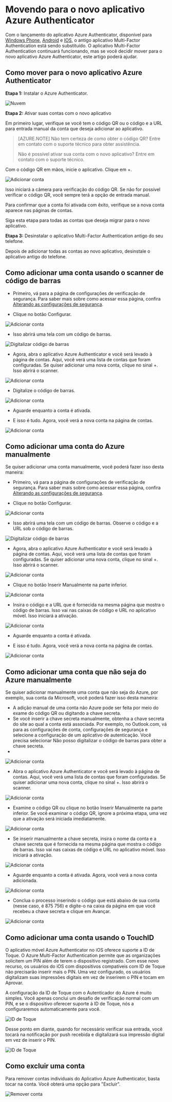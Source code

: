 <properties 
	pageTitle="Aplicativo Azure Authenticator para telefones celulares" 
	description="Saiba como atualizar para a versão mais recente do Azure Authenticator." 
	services="multi-factor-authentication" 
	documentationCenter="" 
	authors="billmath" 
	manager="stevenpo" 
	editor="curtland"/>

<tags 
	ms.service="multi-factor-authentication" 
	ms.workload="identity" 
	ms.tgt_pltfrm="na" 
	ms.devlang="na" 
	ms.topic="article" 
	ms.date="08/04/2016" 
	ms.author="billmath"/>



# Movendo para o novo aplicativo Azure Authenticator

Com o lançamento do aplicativo Azure Authenticator, disponível para [Windows Phone](http://www.windowsphone.com/pt-BR/store/app/azure-authenticator/03a5b2bf-6066-418f-b569-e8aecbc06e50), [Android](https://play.google.com/store/apps/details?id=com.azure.authenticator) e [IOS](https://itunes.apple.com/us/app/azure-authenticator/id983156458), o antigo aplicativo Multi-Factor Authentication está sendo substituído. O aplicativo Multi-Factor Authentication continuará funcionando, mas se você decidir mover para o novo aplicativo Azure Authenticator, este artigo poderá ajudar.


## Como mover para o novo aplicativo Azure Authenticator 

**Etapa 1:** Instalar o Azure Authenticator.

![Nuvem](./media/multi-factor-authentication-azure-authenticator/home.png)

**Etapa 2:** Ativar suas contas com o novo aplicativo

Em primeiro lugar, verifique se você tem o código QR ou o código e a URL para entrada manual da conta que deseja adicionar ao aplicativo.

> [AZURE.NOTE] Não tem certeza de como obter o código QR? Entre em contato com o suporte técnico para obter assistência.
> 
> Não é possível ativar sua conta com o novo aplicativo? Entre em contato com o suporte técnico.
>


Com o código QR em mãos, inicie o aplicativo. Clique em +.


![Adicionar conta](./media/multi-factor-authentication-azure-authenticator/addaccount.png)

Isso iniciará a câmera para verificação do código QR. Se não for possível verificar o código QR, você sempre terá a opção de entrada manual.

Para confirmar que a conta foi ativada com êxito, verifique se a nova conta aparece nas páginas de contas.


Siga esta etapa para todas as contas que deseja migrar para o novo aplicativo.



**Etapa 3:** Desinstalar o aplicativo Multi-Factor Authentication antigo do seu telefone.

Depois de adicionar todas as contas ao novo aplicativo, desinstale o aplicativo antigo do telefone.



## Como adicionar uma conta usando o scanner de código de barras



- Primeiro, vá para a página de configurações de verificação de segurança. Para saber mais sobre como acessar essa página, confira [Alterando as configurações de segurança](multi-factor-authentication-end-user-manage-settings.md).

- Clique no botão Configurar.
 
![Adicionar conta](./media/multi-factor-authentication-azure-authenticator/azureauthe.png)

- Isso abrirá uma tela com um código de barras.
  
![Digitalizar código de barras](./media/multi-factor-authentication-azure-authenticator/barcode2.png)

- Agora, abra o aplicativo Azure Authenticator e você será levado à página de contas. Aqui, você verá uma lista de contas que foram configuradas. Se quiser adicionar uma nova conta, clique no sinal +. Isso abrirá o scanner.

![Adicionar conta](./media/multi-factor-authentication-azure-authenticator/addaccount3.png)

- Digitalize o código de barras.

![Adicionar conta](./media/multi-factor-authentication-azure-authenticator/scan.png)

- Aguarde enquanto a conta é ativada.

- E isso é tudo. Agora, você verá a nova conta na página de contas.

![Adicionar conta](./media/multi-factor-authentication-azure-authenticator/addaccount2.png)


## Como adicionar uma conta do Azure manualmente

Se quiser adicionar uma conta manualmente, você poderá fazer isso desta maneira:

- Primeiro, vá para a página de configurações de verificação de segurança. Para saber mais sobre como acessar essa página, confira [Alterando as configurações de segurança](multi-factor-authentication-end-user-manage-settings.md).

- Clique no botão Configurar.
 
![Adicionar conta](./media/multi-factor-authentication-azure-authenticator/azureauthe.png)

- Isso abrirá uma tela com um código de barras. Observe o código e a URL sob o código de barras.
  
![Digitalizar código de barras](./media/multi-factor-authentication-azure-authenticator/barcode2.png)

- Agora, abra o aplicativo Azure Authenticator e você será levado à página de contas. Aqui, você verá uma lista de contas que foram configuradas. Se quiser adicionar uma nova conta, clique no sinal +. Isso abrirá o scanner.

![Adicionar conta](./media/multi-factor-authentication-azure-authenticator/addaccount3.png)

- Clique no botão Inserir Manualmente na parte inferior.

![Adicionar conta](./media/multi-factor-authentication-azure-authenticator/scan.png)

- Insira o código e a URL que é fornecida na mesma página que mostra o código de barras. Isso vai nas caixas de código e URL no aplicativo móvel. Isso iniciará a ativação.

![Adicionar conta](./media/multi-factor-authentication-azure-authenticator/manual.png)

- Aguarde enquanto a conta é ativada.

- E isso é tudo. Agora, você verá a nova conta na página de contas.

![Adicionar conta](./media/multi-factor-authentication-azure-authenticator/addaccount2.png)

## Como adicionar uma conta que não seja do Azure manualmente

Se quiser adicionar manualmente uma conta que não seja do Azure, por exemplo, sua conta da Microsoft, você poderá fazer isso desta maneira:


- A adição manual de uma conta não Azure pode ser feita por meio do exame do código QR ou digitando a chave secreta.
- Se você inserir a chave secreta manualmente, obtenha a chave secreta do site ao qual a conta está associada. Por exemplo, no Outlook.com, vá para as configurações de conta, configurações de segurança e selecione a configuração de um aplicativo de autenticação. Você precisa selecionar Não posso digitalizar o código de barras para obter a chave secreta.
- 

![Adicionar conta](./media/multi-factor-authentication-azure-authenticator/secretkey.png)

- Abra o aplicativo Azure Authenticator e você será levado à página de contas. Aqui, você verá uma lista de contas que foram configuradas. Se quiser adicionar uma nova conta, clique no sinal +. Isso abrirá o scanner.

![Adicionar conta](./media/multi-factor-authentication-azure-authenticator/addaccount3.png)

- Examine o código QR ou clique no botão Inserir Manualmente na parte inferior. Se você examinar o código QR, ignore a próxima etapa, uma vez que a ativação será iniciada imediatamente.

![Adicionar conta](./media/multi-factor-authentication-azure-authenticator/scan.png)

- Se inserir manualmente a chave secreta, insira o nome da conta e a chave secreta que é fornecida na mesma página que mostra o código de barras. Isso vai nas caixas de código e URL no aplicativo móvel. Isso iniciará a ativação.

![Adicionar conta](./media/multi-factor-authentication-azure-authenticator/manual.png)

- Aguarde enquanto a conta é ativada. Agora, você verá a nova conta adicionada.

![Adicionar conta](./media/multi-factor-authentication-azure-authenticator/msaccount.png)

- Conclua o processo inserindo o código que está abaixo de sua conta (nesse caso, é 875 756) e digite-o na caixa da página em que você recebeu a chave secreta e clique em Avançar.

![Adicionar conta](./media/multi-factor-authentication-azure-authenticator/verify.png)

## Como adicionar uma conta usando o TouchID
O aplicativo móvel Azure Authenticator no iOS oferece suporte a ID de Toque. O Azure Multi-Factor Authentication permite que as organizações solicitem um PIN além de terem o dispositivo registrado. Com esse novo recurso, os usuários do iOS com dispositivos compatíveis com ID de Toque não precisarão inserir mais o PIN. Uma vez configurado, os usuários digitalizam suas impressões digitais em vez de inserirem o PIN e tocam em Aprovar.

A configuração da ID de Toque com o Autenticador do Azure é muito simples. Você apenas conclui um desafio de verificação normal com um PIN, e se o dispositivo oferecer suporte à ID de Toque, nós a configuraremos automaticamente para você.

![ID de Toque](./media/multi-factor-authentication-azure-authenticator/touchid1.png)

Desse ponto em diante, quando for necessário verificar sua entrada, você tocará na notificação por push recebida e digitalizará sua impressão digital em vez de inserir o PIN.

![ID de Toque](./media/multi-factor-authentication-azure-authenticator/touchid2.png)

## Como excluir uma conta

Para remover contas individuais do Aplicativo Azure Authenticator, basta tocar na conta. Você obterá uma opção para "Excluir".

![Remover conta](./media/multi-factor-authentication-azure-authenticator/remove.png)

<!---HONumber=AcomDC_0810_2016-->